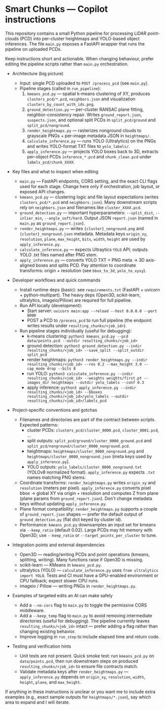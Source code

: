<!-- .github/copilot-instructions.md — guidance for AI coding agents working on this repo -->
# Smart Chunks — Copilot instructions

This repository contains a small Python pipeline for processing LiDAR point-clouds (PCD) into per-cluster heightmaps and YOLO-based object inferences. The file `main.py` exposes a FastAPI wrapper that runs the pipeline on uploaded PCDs.

Keep instructions short and actionable. When changing behaviour, prefer editing the pipeline scripts rather than `main.py` orchestration.

- Architecture (big picture)
  - Input: single PCD uploaded to `POST /process_pcd` (see `main.py`).
  - Pipeline stages (called in `run_pipeline`):
    1. `kmeans_pcd.py` — spatial k-means clustering of XY, produces `clusters_pcd/*.pcd`, `neighbors.json` and visualization `clusters_by_count_with_ids.png`.
    2. `ground_detection.py` — per-cluster RANSAC plane fitting, neighbor-consistency repair. Writes `ground_report.json`, `suspects.json`, and optional split PCDs in `split_pcd/ground` and `split_pcd/nonground`.
    3. `render_heightmaps.py` — rasterizes nonground clouds to grayscale PNGs + per-image metadata JSON in `heightmaps/`.
    4. `calculate_inference.py` — runs YOLO (Ultralytics) on the PNGs and writes YOLO-format TXT files to `yolo_labels/`.
    5. `apply_inference.py` — projects YOLO boxes back to 3D, extracts per-object PCDs `inference_*.pcd` and `chunk_clean.pcd` under `labels_pcd/chunk_XXXX`.

- Key files and what to inspect when editing
  - `main.py` — FastAPI endpoints, CORS setting, and the exact CLI flags used for each stage. Change here only if orchestration, job layout, or exposed API changes.
  - `kmeans_pcd.py` — clustering logic and file layout expectations (writes `clusters_pcd/*.pcd` and `neighbors.json`). Many downstream scripts rely on `neighbors.json` and filenames like `cluster_XXXX.pcd`.
  - `ground_detection.py` — important hyperparameters: `--split_dist`, `--inlier_min`, `--angle_soft/hard`. Output JSON `report.json` (named in `main.py` as `ground_report.json`).
  - `render_heightmaps.py` — writes `{cluster}_nonground.png` and `{cluster}_nonground.json` metadata. Metadata keys `origin_xy`, `resolution`, `plane`, `max_height`, `bits`, `width`, `height` are used by `apply_inference.py`.
  - `calculate_inference.py` — expects Ultraytics `YOLO` API; outputs YOLO .txt files named after PNG stem.
  - `apply_inference.py` — converts YOLO TXT + PNG meta -> 3D axis-aligned boxes and splits PCD. Pay attention to coordinate transforms: origin + resolution (see `bbox_to_3d`, `yolo_to_xyxy`).

- Developer workflows and quick commands
  - Install runtime deps (basic): see `requirements.txt` (FastAPI + uvicorn + python-multipart). The heavy deps (Open3D, scikit-learn, ultralytics, imageio/Pillow) are required for full pipeline.
  - Run API locally (development):
    - Start server: `uvicorn main:app --reload --host 0.0.0.0 --port 8000`
    - POST a PCD to `/process_pcd` to run full pipeline (the endpoint writes results under `resulting_chunks/<job_id>`).
  - Run pipeline stages individually (useful for debugging):
    - k-means clustering: `python3 kmeans_pcd.py --pcd data/points.pcd --outdir resulting_chunks/<job_id>`
    - ground detection: `python3 ground_detection.py --indir resulting_chunks/<job_id> --save_split --split_outdir split_pcd`
    - render heightmaps: `python3 render_heightmaps.py --indir resulting_chunks/<job_id> --res 0.2 --max_height 3.0 --cap_mode drop --bits 8`
    - run YOLO: `python3 calculate_inference.py --indir resulting_chunks/<job_id> --weights weights/first.pt --images_dir heightmaps --outdir yolo_labels --conf 0.3`
    - apply inference: `python3 apply_inference.py --indir resulting_chunks/<job_id> --bboxes resulting_chunks/<job_id>/yolo_labels --outdir resulting_chunks/<job_id>/labels_pcd`

- Project-specific conventions and gotchas
  - Filenames and directories are part of the contract between scripts. Expected patterns:
    - cluster PCDs: `clusters_pcd/cluster_0000.pcd`, `cluster_0001.pcd`, ...
    - split outputs: `split_pcd/ground/cluster_0000_ground.pcd` and `split_pcd/nonground/cluster_0000_nonground.pcd`.
    - heightmaps: `heightmaps/cluster_0000_nonground.png` and `heightmaps/cluster_0000_nonground.json` (meta keys used by `apply_inference.py`).
    - YOLO outputs: `yolo_labels/cluster_0000_nonground.txt` (YOLOv8 normalized format). `apply_inference.py` expects `.txt` names matching PNG stems.
  - Coordinate transforms: `render_heightmaps.py` writes `origin_xy` and `resolution` (meters per pixel). `apply_inference.py` converts pixel bbox -> global XY via origin + resolution and computes Z from plane (plane params from `ground_report.json`). Don't change metadata keys without updating `apply_inference.py`.
  - Plane format compatibility: `render_heightmaps.py` supports a couple of `ground_report.json` shapes — prefer the default output of `ground_detection.py` (flat dict keyed by cluster id).
  - Performance: `kmeans_pcd.py` downsamples an input set for kmeans via `--keep_ratio` (default 0.02). Large PCDs may hit memory with Open3D; use `--keep_ratio` or `--target_points_per_cluster` to tune.

- Integration points and external dependencies
  - Open3D — reading/writing PCDs and point operations (kmeans, splitting, writing). Many functions raise if Open3D is missing.
  - scikit-learn — KMeans in `kmeans_pcd.py`.
  - ultralytics (YOLO) — `calculate_inference.py` uses `from ultralytics import YOLO`. Tests and CI must have a GPU-enabled environment or CPU fallback; expect slower CPU runs.
  - imageio / Pillow — writing PNGs in `render_heightmaps.py`.

- Examples of targeted edits an AI can make safely
  - Add a `--no-cors` flag to `main.py` to toggle the permissive CORS middleware.
  - Add a `--keep_temp` flag to `main.py` to avoid removing intermediate directories (useful for debugging). The pipeline currently leaves `resulting_chunks/<job_id>` intact — prefer adding a flag rather than changing existing behavior.
  - Improve logging in `run_step` to include elapsed time and return code.

- Testing and verification hints
  - Unit tests are not present. Quick smoke test: run `kmeans_pcd.py` on `data/points.pcd`, then run downstream steps on produced `resulting_chunks/<job_id>` to ensure file contracts match.
  - Validate metadata keys after `render_heightmaps.py` — `apply_inference.py` depends on `origin_xy`, `resolution`, `width`, `height`, `plane`, and `max_height`.

If anything in these instructions is unclear or you want me to include extra examples (e.g., exact sample outputs for `heightmaps/*.json`), say which area to expand and I will iterate. 

